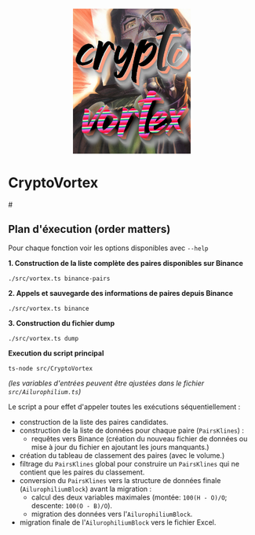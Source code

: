 
<p align="center">
  <img src="./images/cryptovortex.png" width="240px" /><br>
  <h1>CryptoVortex</h1>
</p>
# 

## Plan d'éxecution (order matters)

Pour chaque fonction voir les options disponibles avec `--help`

**1. Construction de la liste complète des paires disponibles sur Binance**

```
./src/vortex.ts binance-pairs
```

**2. Appels et sauvegarde des informations de paires depuis Binance**

```
./src/vortex.ts binance
```

**3. Construction du fichier dump**

```
./src/vortex.ts dump
```

**Execution du script principal**

```
ts-node src/CryptoVortex
```
*(les variables d'entrées peuvent être ajustées dans le fichier `src/Ailurophilium.ts`)*

Le script a pour effet d'appeler toutes les exécutions séquentiellement :

- construction de la liste des paires candidates.
- construction de la liste de données pour chaque paire (`PairsKlines`) :
  - requêtes vers Binance (création du nouveau fichier de données ou mise à jour du fichier en ajoutant les jours manquants.)
- création du tableau de classement des paires (avec le volume.)
- filtrage du `PairsKlines` global pour construire un `PairsKlines` qui ne contient que les paires du classement.
- conversion du `PairsKlines` vers la structure de données finale (`AilurophiliumBlock`) avant la migration :
  - calcul des deux variables maximales (montée: `100(H - O)/O`; descente: `100(O - B)/O`).
  - migration des données vers l'`AilurophiliumBlock`.
- migration finale de l'`AilurophiliumBlock` vers le fichier Excel.
